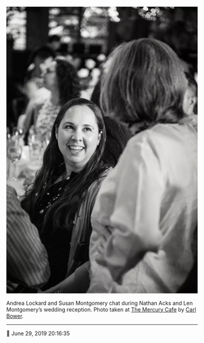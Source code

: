 ![Andrea Lockard and Susan Montgomery chat](assets/05b2fb7dd5934b1230edb4550e006703.webp)

Andrea Lockard and Susan Montgomery chat during Nathan Acks and Len Montgomery’s wedding reception. Photo taken at [The Mercury Cafe](http://mercurycafe.com/) by [Carl Bower](http://carlbowerphotos.com/).

- - - -

📅 June 29, 2019 20:16:35

